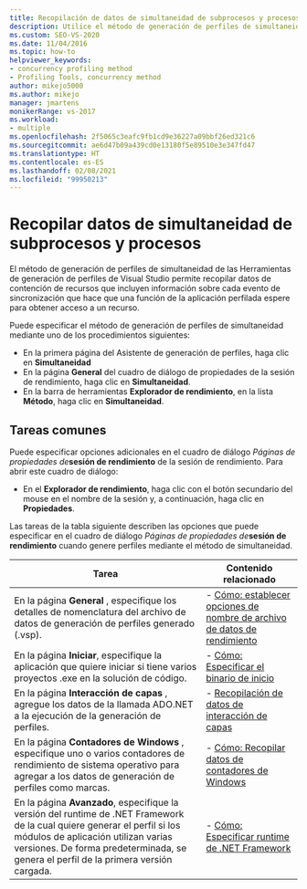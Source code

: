 ```yaml
---
title: Recopilación de datos de simultaneidad de subprocesos y procesos
description: Utilice el método de generación de perfiles de simultaneidad de las Herramientas de generación de perfiles para recopilar datos sobre cada uno de los eventos de sincronización que provocan que una función tenga que esperar para acceder a un recurso.
ms.custom: SEO-VS-2020
ms.date: 11/04/2016
ms.topic: how-to
helpviewer_keywords:
- concurrency profiling method
- Profiling Tools, concurrency method
author: mikejo5000
ms.author: mikejo
manager: jmartens
monikerRange: vs-2017
ms.workload:
- multiple
ms.openlocfilehash: 2f5065c3eafc9fb1cd9e36227a09bbf26ed321c6
ms.sourcegitcommit: ae6d47b09a439cd0e13180f5e89510e3e347fd47
ms.translationtype: HT
ms.contentlocale: es-ES
ms.lasthandoff: 02/08/2021
ms.locfileid: "99950213"
---
```

# <a name="collect-thread-and-process-concurrency-data"></a>Recopilar datos de simultaneidad de subprocesos y procesos

El método de generación de perfiles de simultaneidad de las Herramientas de generación de perfiles de Visual Studio permite recopilar datos de contención de recursos que incluyen información sobre cada evento de sincronización que hace que una función de la aplicación perfilada espere para obtener acceso a un recurso.

Puede especificar el método de generación de perfiles de simultaneidad mediante uno de los procedimientos siguientes:

- En la primera página del Asistente de generación de perfiles, haga clic en **Simultaneidad**
- En la página **General** del cuadro de diálogo de propiedades de la sesión de rendimiento, haga clic en **Simultaneidad**.
- En la barra de herramientas **Explorador de rendimiento**, en la lista **Método**, haga clic en **Simultaneidad**.

## <a name="common-tasks"></a>Tareas comunes

Puede especificar opciones adicionales en el cuadro de diálogo _Páginas de propiedades de_**sesión de rendimiento** de la sesión de rendimiento. Para abrir este cuadro de diálogo:

- En el **Explorador de rendimiento**, haga clic con el botón secundario del mouse en el nombre de la sesión y, a continuación, haga clic en **Propiedades**.

Las tareas de la tabla siguiente describen las opciones que puede especificar en el cuadro de diálogo _Páginas de propiedades de_**sesión de rendimiento** cuando genere perfiles mediante el método de simultaneidad.

|Tarea|Contenido relacionado|
|----------|---------------------|
|En la página **General** , especifique los detalles de nomenclatura del archivo de datos de generación de perfiles generado (.vsp).|- [Cómo: establecer opciones de nombre de archivo de datos de rendimiento](../profiling/how-to-set-performance-data-file-name-options.md)|
|En la página **Iniciar**, especifique la aplicación que quiere iniciar si tiene varios proyectos .exe en la solución de código.|- [Cómo: Especificar el binario de inicio](../profiling/how-to-specify-the-binary-to-start.md)|
|En la página **Interacción de capas** , agregue los datos de la llamada ADO.NET a la ejecución de la generación de perfiles.|- [Recopilación de datos de interacción de capas](../profiling/collecting-tier-interaction-data.md)|
|En la página **Contadores de Windows** , especifique uno o varios contadores de rendimiento de sistema operativo para agregar a los datos de generación de perfiles como marcas.|- [Cómo: Recopilar datos de contadores de Windows](../profiling/how-to-collect-windows-counter-data.md)|
|En la página **Avanzado**, especifique la versión del runtime de .NET Framework de la cual quiere generar el perfil si los módulos de aplicación utilizan varias versiones. De forma predeterminada, se genera el perfil de la primera versión cargada.|- [Cómo: Especificar runtime de .NET Framework](../profiling/how-to-specify-the-dotnet-framework-runtime.md)|
